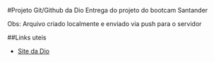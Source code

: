 #Projeto Git/Github da Dio
Entrega do projeto do bootcam Santander

Obs: Arquivo criado localmente e enviado via push para o servidor

##Links uteis
- [Site da Dio](http://dio.me)
